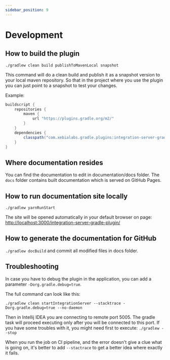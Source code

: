 ```yaml
---
sidebar_position: 9
---
```


# Development

## How to build the plugin

`./gradlew clean build publishToMavenLocal snapshot`

This command will do a clean build and publish it as a snapshot version to your local maven repository.
So that in the project where you use the plugin you can just point to a snapshot to test your changes.  

Example:

```groovy
buildscript {
    repositories {
        maven {
            url "https://plugins.gradle.org/m2/"
        }
    }
    dependencies {
        classpath("com.xebialabs.gradle.plugins:integration-server-gradle-plugin:10.3.0-SNAPSHOT")
    }
}
```

## Where documentation resides

You can find the documentation to edit in documentation/docs folder. The `docs` folder contains built documentation 
which is served on GitHub Pages.

## How to run documentation site locally

`./gradlew yarnRunStart`

The site will be opened automatically in your default browser on page: [http://localhost:3000/integration-server-gradle-plugin/](http://localhost:3000/integration-server-gradle-plugin/) 

## How to generate the documentation for GitHub

`./gradlew docBuild` and commit all modified files in docs folder.

## Troubleshooting

In case you have to debug the plugin in the application, you can add a parameter `-Dorg.gradle.debug=true`.

The full command can look like this:

```shell script
./gradlew clean startIntegrationServer --stacktrace -Dorg.gradle.debug=true --no-daemon
```

Then in Intellij IDEA you are connecting to remote port 5005. The gradle task will proceed executing only after 
you will be connected to this port. If you have some troubles with it, you might need first to execute: `./gradlew --stop`

When you run the job on CI pipeline, and the error doesn't give a clue what is going on, it's better to add `--stactrace`
to get a better idea where exactly it fails. 

